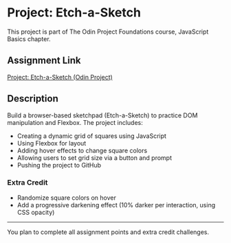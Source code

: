 # Project: Etch-a-Sketch

This project is part of The Odin Project Foundations course, JavaScript Basics chapter.

## Assignment Link
[Project: Etch-a-Sketch (Odin Project)](https://www.theodinproject.com/lessons/foundations-etch-a-sketch)

## Description
Build a browser-based sketchpad (Etch-a-Sketch) to practice DOM manipulation and Flexbox. The project includes:
- Creating a dynamic grid of squares using JavaScript
- Using Flexbox for layout
- Adding hover effects to change square colors
- Allowing users to set grid size via a button and prompt
- Pushing the project to GitHub

### Extra Credit
- Randomize square colors on hover
- Add a progressive darkening effect (10% darker per interaction, using CSS opacity)

---
You plan to complete all assignment points and extra credit challenges.
